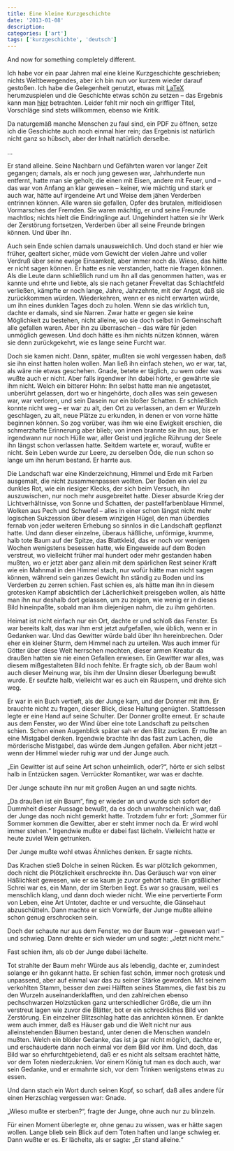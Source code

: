 ```yaml
---
title: Eine kleine Kurzgeschichte
date: '2013-01-08'
description:
categories: ['art']
tags: ['kurzgeschichte', 'deutsch']
---
```


And now for something completely different.

Ich habe vor ein paar Jahren mal eine kleine Kurzgeschichte geschrieben; nichts Weltbewegendes, aber ich bin nun vor kurzem wieder darauf gestoßen. Ich habe die Gelegenheit genutzt, etwas mit [LaTeX](http://de.wikipedia.org/wiki/LaTeX) herumzuspielen und die Geschichte etwas schön zu setzen &ndash; das Ergebnis kann man [hier]({{urls.media}}/kg.pdf) betrachten. Leider fehlt mir noch ein griffiger Titel, Vorschläge sind stets willkommen, ebenso wie Kritik.

Da naturgemäß manche Menschen zu faul sind, ein PDF zu öffnen, setze ich die Geschichte auch noch einmal hier rein; das Ergebnis ist natürlich nicht ganz so hübsch, aber der Inhalt natürlich derselbe.

...

Er stand alleine. Seine Nachbarn und Gefährten waren vor langer Zeit gegangen; damals, als er noch jung gewesen war, Jahrhunderte nun entfernt, hatte man sie geholt; die einen mit Eisen, andere mit Feuer, und &ndash; das war von Anfang an klar gewesen &ndash; keiner, wie mächtig und stark er auch war, hätte auf irgendeine Art und Weise dem jähen Verderben entrinnen können. Alle waren sie gefallen, Opfer des brutalen, mitleidlosen Vormarsches der Fremden. Sie waren mächtig, er und seine Freunde machtlos; nichts hielt die Eindringlinge auf. Ungehindert hatten sie ihr Werk der Zerstörung fortsetzen, Verderben über all seine Freunde bringen können. Und über ihn. 

Auch sein Ende schien damals unausweichlich. Und doch stand er hier wie früher, gealtert sicher, müde vom Gewicht der vielen Jahre und voller Verdruß über seine ewige Einsamkeit, aber immer noch da. Wieso, das hätte er nicht sagen können. Er hatte es nie verstanden, hatte nie fragen können. Als die Leute dann schließlich rund um ihn all das genommen hatten, was er kannte und ehrte und liebte, als sie nach getaner Freveltat das Schlachtfeld verließen, kämpfte er noch lange, Jahre, Jahrzehnte, mit der Angst, daß sie zurückkommen würden. Wiederkehren, wenn er es nicht erwarten würde, um ihn eines dunklen Tages doch zu holen. Wenn sie das wirklich tun, dachte er damals, sind sie Narren. Zwar hatte er gegen sie keine Möglichkeit zu bestehen, nicht alleine, wo sie doch selbst in Gemeinschaft alle gefallen waren. Aber ihn zu überraschen &ndash; das wäre für jeden unmöglich gewesen. Und doch hätte es ihm nichts nützen können, wären sie denn zurückgekehrt, wie es lange seine Furcht war. 

Doch sie kamen nicht. Dann, später, mußten sie wohl vergessen haben, daß sie ihn einst hatten holen wollen. Man ließ ihn einfach stehen, wo er war, tat, als wäre nie etwas geschehen. Gnade, betete er täglich, zu wem oder was wußte auch er nicht. Aber falls irgendwer ihn dabei hörte, er gewährte sie ihm nicht. Welch ein bitterer Hohn: Ihn selbst hatte man nie angetastet, unberührt gelassen, dort wo er hingehörte, doch alles was sein gewesen war, war verloren, und sein Dasein nur ein bloßer Schatten. Er schließlich konnte nicht weg &ndash; er war zu alt, den Ort zu verlassen, an dem er Wurzeln geschlagen, zu alt, neue Plätze zu erkunden, in denen er von vorne hätte beginnen können. So zog vorüber, was ihm wie eine Ewigkeit erschien, die schmerzhafte Erinnerung aber blieb; von innen brannte sie ihn aus, bis er irgendwann nur noch Hülle war, aller Geist und jegliche Rührung der Seele ihn längst schon verlassen hatte. Seitdem wartete er, worauf, wußte er nicht. Sein Leben wurde zur Leere, zu derselben Öde, die nun schon so lange um ihn herum bestand. Er harrte aus. 

Die Landschaft war eine Kinderzeichnung, Himmel und Erde mit Farben ausgemalt, die nicht zusammenpassen wollten. Der Boden ein viel zu dunkles Rot, wie ein riesiger Klecks, der sich beim Versuch, ihn auszuwischen, nur noch mehr ausgebreitet hatte. Dieser absurde Krieg der Lichtverhältnisse, von Sonne und Schatten, der pastellfarbenblaue Himmel, Wolken aus Pech und Schwefel &ndash; alles in einer schon längst nicht mehr logischen Sukzession über diesem winzigen Hügel, den man überdies fernab von jeder weiteren Erhebung so sinnlos in die Landschaft gepflanzt hatte. Und dann dieser einzelne, überaus häßliche, unförmige, krumme, halb tote Baum auf der Spitze, das Blattkleid, das er noch vor wenigen Wochen wenigstens besessen hatte, wie Eingeweide auf dem Boden verstreut, wo vielleicht früher mal hundert oder mehr gestanden haben mußten, wo er jetzt aber ganz allein mit dem spärlichen Rest seiner Kraft wie ein Mahnmal in den Himmel stach, nur wofür hätte man nicht sagen können, während sein ganzes Gewicht ihn ständig zu Boden und ins Verderben zu zerren schien. Fast schien es, als hätte man ihn in diesem grotesken Kampf absichtlich der Lächerlichkeit preisgeben wollen, als hätte man ihn nur deshalb dort gelassen, um zu zeigen, wie wenig er in dieses Bild hineinpaßte, sobald man ihm diejenigen nahm, die zu ihm gehörten. 

Heimat ist nicht einfach nur ein Ort, dachte er und schloß das Fenster. Es war bereits kalt, das war ihm erst jetzt aufgefallen, wie üblich, wenn er in Gedanken war. Und das Gewitter würde bald über ihn hereinbrechen. Oder eher ein kleiner Sturm, dem Himmel nach zu urteilen. Was auch immer für Götter über diese Welt herrschen mochten, dieser armen Kreatur da draußen hatten sie nie einen Gefallen erwiesen. Ein Gewitter war alles, was diesem mißgestalteten Bild noch fehlte. Er fragte sich, ob der Baum wohl auch dieser Meinung war, bis ihm der Unsinn dieser Überlegung bewußt wurde. Er seufzte halb, vielleicht war es auch ein Räuspern, und drehte sich weg. 

Er war in ein Buch vertieft, als der Junge kam, und der Donner mit ihm. Er brauchte nicht zu fragen, dieser Blick, diese Haltung genügten. Stattdessen legte er eine Hand auf seine Schulter. Der Donner grollte erneut. Er schaute aus dem Fenster, wo der Wind über eine tote Landschaft zu peitschen schien. Schon einen Augenblick später sah er den Blitz zucken. Er mußte an eine Mistgabel denken. Irgendwie brachte ihn das fast zum Lachen, die mörderische Mistgabel, das würde dem Jungen gefallen. Aber nicht jetzt &ndash; wenn der Himmel wieder ruhig war und der Junge auch. 

&bdquo;Ein Gewitter ist auf seine Art schon unheimlich, oder?&ldquo;, hörte er sich selbst halb in Entzücken sagen. Verrückter Romantiker, war was er dachte. 

Der Junge schaute ihn nur mit großen Augen an und sagte nichts. 

&bdquo;Da draußen ist ein Baum&ldquo;, fing er wieder an und wurde sich sofort der Dummheit dieser Aussage bewußt, da es doch unwahrscheinlich war, daß der Junge das noch nicht gemerkt hatte. Trotzdem fuhr er fort: &bdquo;Sommer für Sommer kommen die Gewitter, aber er steht immer noch da. Er wird wohl immer stehen.&ldquo; Irgendwie mußte er dabei fast lächeln. Vielleicht hatte er heute zuviel Wein getrunken. 

Der Junge mußte wohl etwas Ähnliches denken. Er sagte nichts. 

Das Krachen stieß Dolche in seinen Rücken. Es war plötzlich gekommen, doch nicht die Plötzlichkeit erschreckte ihn. Das Geräusch war von einer Häßlichkeit gewesen, wie er sie kaum je zuvor gehört hatte. Ein gräßlicher Schrei war es, ein Mann, der im Sterben liegt. Es war so grausam, weil es menschlich klang, und dann doch wieder nicht. Wie eine pervertierte Form von Leben, eine Art Untoter, dachte er und versuchte, die Gänsehaut abzuschütteln. Dann machte er sich Vorwürfe, der Junge mußte alleine schon genug erschrocken sein. 

Doch der schaute nur aus dem Fenster, wo der Baum war &ndash; gewesen war! &ndash; und schwieg. Dann drehte er sich wieder um und sagte: &bdquo;Jetzt nicht mehr.&ldquo; 

Fast schien ihm, als ob der Junge dabei lächelte. 

Tot strahlte der Baum mehr Würde aus als lebendig, dachte er, zumindest solange er ihn gekannt hatte. Er schien fast schön, immer noch grotesk und unpassend, aber auf einmal war das zu seiner Stärke geworden. Mit seinem verkohlten Stamm, besser den zwei Hälften seines Stammes, die fast bis zu den Wurzeln auseinanderklafften, und den zahlreichen ebenso pechschwarzen Holzstücken ganz unterschiedlicher Größe, die um ihn verstreut lagen wie zuvor die Blätter, bot er ein schreckliches Bild von Zerstörung. Ein einzelner Blitzschlag hatte das anrichten können. Er dankte wem auch immer, daß es Häuser gab und die Welt nicht nur aus alleinstehenden Bäumen bestand, unter denen die Menschen wandeln mußten. Welch ein blöder Gedanke, das ist ja gar nicht möglich, dachte er, und erschauderte dann noch einmal vor dem Bild vor ihm. Und doch, das Bild war so ehrfurchtgebietend, daß er es nicht als seltsam erachtet hätte, vor dem Toten niederzuknien. Vor einem König tut man es doch auch, war sein Gedanke, und er ermahnte sich, vor dem Trinken wenigstens etwas zu essen. 

Und dann stach ein Wort durch seinen Kopf, so scharf, daß alles andere für einen Herzschlag vergessen war: Gnade. 

&bdquo;Wieso mußte er sterben?&ldquo;, fragte der Junge, ohne auch nur zu blinzeln. 

Für einen Moment überlegte er, ohne genau zu wissen, was er hätte sagen wollen. Lange blieb sein Blick auf dem Toten haften und lange schwieg er. Dann wußte er es. Er lächelte, als er sagte: &bdquo;Er stand alleine.&ldquo;
